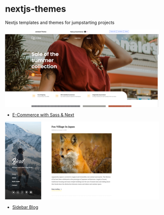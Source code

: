 # nextjs-themes
Nextjs templates and themes for jumpstarting projects  

<img src="./images/ecommerce.png" alt="ecommerce img"></img>  
- [E-Commerce with Sass & Next](https://github.com/lucaspulliese/next-ecommerce)  

<img src="./images/blog.png" alt="blog img"></img>
- [Sidebar Blog](https://github.com/stackbit-themes/fjord-nextjs)
